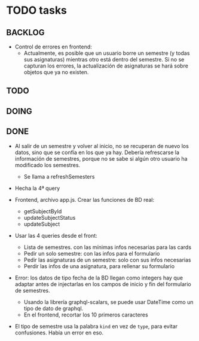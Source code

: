 # TODO tasks

## BACKLOG #####################################################################
* Control de errores en frontend:
    * Actualmente, es posible que un usuario borre un semestre (y todas sus asignaturas) mientras otro está dentro del semestre. Si no se capturan los errores, la actualización de asignaturas se hará sobre objetos que ya no existen.



## TODO ########################################################################



## DOING #######################################################################





## DONE ########################################################################
* Al salir de un semestre y volver al inicio, no se recuperan de nuevo los datos, sino que se confía en los que ya hay. Debería refrescarse la información de semestres, porque no se sabe si algún otro usuario ha modificado los semestres.
    * Se llama a refreshSemesters

* Hecha la 4ª query

* Frontend, archivo app.js. Crear las funciones de BD real:
    * getSubjectById
    * updateSubjectStatus
    * updateSubject

* Usar las 4 queries desde el front:
    * Lista de semestres. con las mínimas infos necesarias para las cards
    * Pedir un solo semestre: con las infos para el formulario
    * Pedir las asignaturas de un semestre: solo con sus infos necesarias
    * Perdir las infos de una asignatura, para rellenar su formulario
* Error: los datos de tipo fecha de la BD llegan como integers
    hay que adaptar antes de injectarlas en los campos de inicio y fin del formulario de semestres.
    * Usando la librería graphql-scalars, se puede usar DateTime como un tipo de dato de graphql.
    * En el frontend, recortar los 10 primeros caracteres
* El tipo de semestre usa la palabra `kind` en vez de `type`, para evitar confusiones. Había un error en eso.
